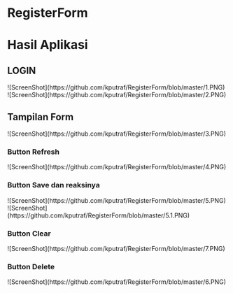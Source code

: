 # RegisterForm

# Hasil Aplikasi

<h2>LOGIN</h2>
![ScreenShot](https://github.com/kputraf/RegisterForm/blob/master/1.PNG) ![ScreenShot](https://github.com/kputraf/RegisterForm/blob/master/2.PNG) 

<h2> Tampilan Form </h2>
![ScreenShot](https://github.com/kputraf/RegisterForm/blob/master/3.PNG)

<h3> Button Refresh </h3>
![ScreenShot](https://github.com/kputraf/RegisterForm/blob/master/4.PNG)

<h3> Button Save dan reaksinya </h3>
![ScreenShot](https://github.com/kputraf/RegisterForm/blob/master/5.PNG) ![ScreenShot](https://github.com/kputraf/RegisterForm/blob/master/5.1.PNG)

<h3> Button Clear </h3> 
![ScreenShot](https://github.com/kputraf/RegisterForm/blob/master/7.PNG)

<h3> Button Delete </h3>
![ScreenShot](https://github.com/kputraf/RegisterForm/blob/master/6.PNG)
